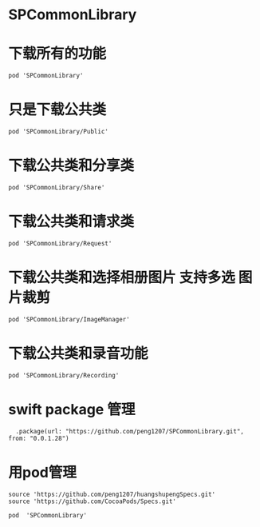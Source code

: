 # SPCommonLibrary
# 下载所有的功能
    pod 'SPCommonLibrary'

#  只是下载公共类
    pod 'SPCommonLibrary/Public'
#  下载公共类和分享类 
    pod 'SPCommonLibrary/Share'
# 下载公共类和请求类
    pod 'SPCommonLibrary/Request'
# 下载公共类和选择相册图片 支持多选 图片裁剪
    pod 'SPCommonLibrary/ImageManager'
# 下载公共类和录音功能
    pod 'SPCommonLibrary/Recording'

# swift package 管理
      .package(url: "https://github.com/peng1207/SPCommonLibrary.git", from: "0.0.1.28")

# 用pod管理
    source 'https://github.com/peng1207/huangshupengSpecs.git'
    source 'https://github.com/CocoaPods/Specs.git'
 
    pod  'SPCommonLibrary'

